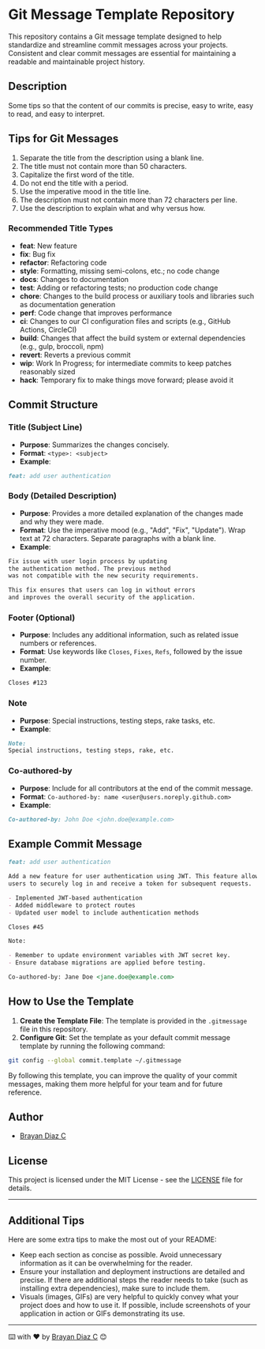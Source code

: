 # Git Message Template Repository

This repository contains a Git message template designed to help standardize and streamline commit messages across your projects. Consistent and clear commit messages are essential for maintaining a readable and maintainable project history.

## Description

Some tips so that the content of our commits is precise, easy to write, easy to read, and easy to interpret.

## Tips for Git Messages

1. Separate the title from the description using a blank line.
2. The title must not contain more than 50 characters.
3. Capitalize the first word of the title.
4. Do not end the title with a period.
5. Use the imperative mood in the title line.
6. The description must not contain more than 72 characters per line.
7. Use the description to explain what and why versus how.

### Recommended Title Types

- **feat**: New feature
- **fix**: Bug fix
- **refactor**: Refactoring code
- **style**: Formatting, missing semi-colons, etc.; no code change
- **docs**: Changes to documentation
- **test**: Adding or refactoring tests; no production code change
- **chore**: Changes to the build process or auxiliary tools and libraries such as documentation generation
- **perf**: Code change that improves performance
- **ci**: Changes to our CI configuration files and scripts (e.g., GitHub Actions, CircleCI)
- **build**: Changes that affect the build system or external dependencies (e.g., gulp, broccoli, npm)
- **revert**: Reverts a previous commit
- **wip**: Work In Progress; for intermediate commits to keep patches reasonably sized
- **hack**: Temporary fix to make things move forward; please avoid it

## Commit Structure

### Title (Subject Line)

- **Purpose**: Summarizes the changes concisely.
- **Format**: `<type>: <subject>`
- **Example**:

```markdown
feat: add user authentication
```

### Body (Detailed Description)

- **Purpose**: Provides a more detailed explanation of the changes made and why they were made.
- **Format**: Use the imperative mood (e.g., "Add", "Fix", "Update"). Wrap text at 72 characters. Separate paragraphs with a blank line.
- **Example**:

```markdown
Fix issue with user login process by updating
the authentication method. The previous method
was not compatible with the new security requirements.

This fix ensures that users can log in without errors
and improves the overall security of the application.
```

### Footer (Optional)

- **Purpose**: Includes any additional information, such as related issue numbers or references.
- **Format**: Use keywords like `Closes`, `Fixes`, `Refs`, followed by the issue number.
- **Example**:

```markdown
Closes #123
```

### Note

- **Purpose**: Special instructions, testing steps, rake tasks, etc.
- **Example**:

```markdown
Note:
Special instructions, testing steps, rake, etc.
```

### Co-authored-by

- **Purpose**: Include for all contributors at the end of the commit message.
- **Format**: `Co-authored-by: name <user@users.noreply.github.com>`
- **Example**:

```markdown
Co-authored-by: John Doe <john.doe@example.com>
```

## Example Commit Message

```markdown
feat: add user authentication

Add a new feature for user authentication using JWT. This feature allows
users to securely log in and receive a token for subsequent requests.

- Implemented JWT-based authentication
- Added middleware to protect routes
- Updated user model to include authentication methods

Closes #45

Note:

- Remember to update environment variables with JWT secret key.
- Ensure database migrations are applied before testing.

Co-authored-by: Jane Doe <jane.doe@example.com>
```

## How to Use the Template

1. **Create the Template File**: The template is provided in the `.gitmessage` file in this repository.
2. **Configure Git**: Set the template as your default commit message template by running the following command:

```bash
git config --global commit.template ~/.gitmessage
```

By following this template, you can improve the quality of your commit messages, making them more helpful for your team and for future reference.

## Author

- [Brayan Diaz C](https://github.com/brayandiazc)

## License

This project is licensed under the MIT License - see the [LICENSE](LICENSE) file for details.

---

## Additional Tips

Here are some extra tips to make the most out of your README:

- Keep each section as concise as possible. Avoid unnecessary information as it can be overwhelming for the reader.
- Ensure your installation and deployment instructions are detailed and precise. If there are additional steps the reader needs to take (such as installing extra dependencies), make sure to include them.
- Visuals (images, GIFs) are very helpful to quickly convey what your project does and how to use it. If possible, include screenshots of your application in action or GIFs demonstrating its use.

---

⌨️ with ❤️ by [Brayan Diaz C](https://github.com/brayandiazc) 😊
